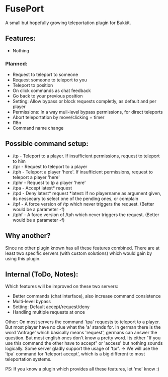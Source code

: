 # FusePort
A small but hopefully growing teleportation plugin for Bukkit.

## Features:
- Nothing

### Planned:
- Request to teleport to someone
- Request someone to teleport to you
- Teleport to position
- On click commands as chat feedback
- Go back to your previous position
- Setting: Allow bypass or block requests completly, as default and per player
- Permissions: In a way muli-level bypass permissions, for direct teleports
- Abort teleportation by move/clicking + timer
- I18n
- Command name change

## Possible command setup:
- /tp - Teleport to a player. If insufficient permissions, request to teleport to him
- /tpr - Request to teleport to a player
- /tph - Teleport a player 'here'. If insufficient permissions, request to teleport a player 'here'
- /tphr - Request to tp a player 'here'
- /tpa - Accept latest* request
- /tpd - Deny latest* request
*latest: If no playername as argument given, its nessecary to select one of the pending ones, or complain
- /tpf - A force version of /tp which never triggers the request. (Better would be a parameter -f)
- /tphf - A force version of /tph which never triggers the request. (Better would be a parameter -f)

## Why another?
Since no other plugin known has all these features combined.
There are at least two specific servers (with custom solutions) which would gain by using this plugin.

## Internal (ToDo, Notes):

Which features will be improved on these two servers:
- Better commands (chat interface), also increase command consistence
- Multi-level bypass
- Setting: Default accept/request/deny
- Handling multiple requests at once

Other:
On most servers the command 'tpa' requests to teleport to a player. But most player have no clue what the 'a' stands for. In german there is the word 'Anfrage' which basically means 'request', germans can answer the question. But most english ones don't know a pretty word. Its either "If you use this command the other have to accept" or 'access' but nothing sounds logically. Some server gladly support the usage of 'tpr'. 
-> We will use the 'tpa' command for 'teleport accept', which is a big different to most teleportation systems.


PS: If you know a plugin which provides all these features, let 'me' know :)
